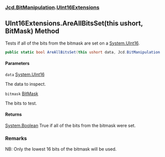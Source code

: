 ### [Jcd.BitManipulation](Jcd.BitManipulation.md 'Jcd.BitManipulation').[UInt16Extensions](Jcd.BitManipulation.UInt16Extensions.md 'Jcd.BitManipulation.UInt16Extensions')

## UInt16Extensions.AreAllBitsSet(this ushort, BitMask) Method

Tests if all of the bits from the bitmask are set on
a [System.UInt16](https://docs.microsoft.com/en-us/dotnet/api/System.UInt16 'System.UInt16').

```csharp
public static bool AreAllBitsSet(this ushort data, Jcd.BitManipulation.BitMask bitmask);
```

#### Parameters

<a name='Jcd.BitManipulation.UInt16Extensions.AreAllBitsSet(thisushort,Jcd.BitManipulation.BitMask).data'></a>

`data` [System.UInt16](https://docs.microsoft.com/en-us/dotnet/api/System.UInt16 'System.UInt16')

The data to inspect.

<a name='Jcd.BitManipulation.UInt16Extensions.AreAllBitsSet(thisushort,Jcd.BitManipulation.BitMask).bitmask'></a>

`bitmask` [BitMask](Jcd.BitManipulation.BitMask.md 'Jcd.BitManipulation.BitMask')

The bits to test.

#### Returns

[System.Boolean](https://docs.microsoft.com/en-us/dotnet/api/System.Boolean 'System.Boolean')
True if all of the bits from the bitmask were set.

### Remarks

NB: Only the lowest 16 bits of the bitmask will be used.